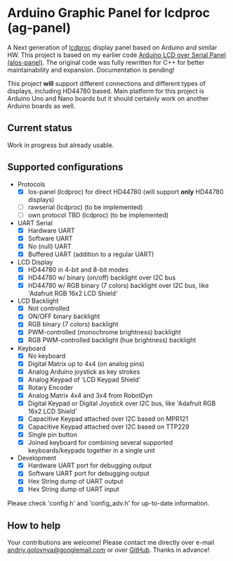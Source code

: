 # Arduino Graphic Panel for lcdproc (ag-panel)

A Next generation of [lcdproc](http://lcdproc.sourceforge.net/) display panel based on Arduino and similar HW.
This project is based on my earlier code [Arduino LCD over Serial Panel (alos-panel)](https://github.com/red-scorp/alos-panel).
The original code was fully rewritten for C++ for better maintainability and expansion.
Documentation is pending!

This project **will** support different connections and different types of displays, including HD44780 based.
Main platform for this project is Arduino Uno and Nano boards but it should certainly work on another Arduino boards as well.

## Current status
Work in progress but already usable.

## Supported configurations
- Protocols
  - [x] los-panel (lcdproc) for direct HD44780 (will support **only** HD44780 displays)
  - [ ] rawserial (lcdproc) (to be implemented)
  - [ ] own protocol TBD (lcdproc) (to be implemented)
- UART Serial
  - [x] Hardware UART
  - [x] Software UART
  - [x] No (null) UART
  - [x] Buffered UART (addition to a regular UART)
- LCD Display
  - [x] HD44780 in 4-bit and 8-bit modes
  - [x] HD44780 w/ binary (on/off) backlight over I2C bus
  - [x] HD44780 w/ RGB binary (7 colors) backlight over I2C bus, like 'Adafruit RGB 16x2 LCD Shield'
- LCD Backlight
  - [x] Not controlled
  - [x] ON/OFF binary backlight
  - [x] RGB binary (7 colors) backlight
  - [x] PWM-controlled (monochrome brightness) backlight
  - [x] RGB PWM-controlled backlight (hue brightness) backlight
- Keyboard
  - [x] No keyboard
  - [x] Digital Matrix up to 4x4 (on analog pins)
  - [x] Analog Arduino joystick as key strokes
  - [x] Analog Keypad of 'LCD Keypad Shield'
  - [x] Rotary Encoder
  - [x] Analog Matrix 4x4 and 3x4 from RobotDyn
  - [x] Digital Keypad or Digital Joystick over I2C bus, like 'Adafruit RGB 16x2 LCD Shield'
  - [x] Capacitive Keypad attached over I2C based on MPR121
  - [x] Capacitive Keypad attached over I2C based on TTP229
  - [x] Single pin button
  - [x] Joined keyboard for combining several supported keyboards/keypads together in a single unit
- Development
  - [x] Hardware UART port for debugging output
  - [x] Software UART port for debugging output
  - [x] Hex String dump of UART output
  - [x] Hex String dump of UART input

Please check 'config.h' and 'config_adv.h' for up-to-date information.

## How to help
Your contributions are welcome!
Please contact me directly over e-mail andriy.golovnya@googlemail.com or over [GitHub](https://github.com/red-scorp).
Thanks in advance!
